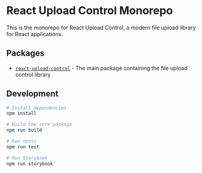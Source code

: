 # React Upload Control Monorepo

This is the monorepo for React Upload Control, a modern file upload library for React applications.

## Packages

- [`react-upload-control`](packages/core/README.md) - The main package containing the file upload control library

## Development

```bash
# Install dependencies
npm install

# Build the core package
npm run build

# Run tests
npm run test

# Run Storybook
npm run storybook
```
